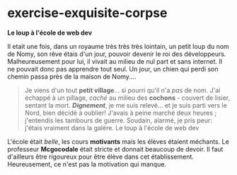 # exercise-exquisite-corpse

**Le loup à l'école de web dev**

Il etait une fois, dans un royaume très très très lointain, un petit loup du nom de Nomy, son rêve étais d'un jour, pouvoir devenir le roi des développeurs. Malheureusement pour lui, il vivait au milieu de nul part et sans internet. Il ne pouvait donc pas apprendre tout seul. Un jour, un chien qui perdi son chemin passa près de la maison de Nomy....


> Je viens d'un tout **petit village**... si pourri qu'il n'a *pas* de nom. J'ai échappé à un pillage, _caché_ au milieu des **cochons** - couvert de lisier, sentant la mort.
> ***Dignement***, je me suis relevé... et je suis parti vers le Nord, bien décidé à oublier!
> J'avais à peine marché deux heures ; j'entendis les tambours de guerre. Soudain, alarmé, je pris peur: j'étais vraiment dans la galère. 
Le loup à l'école de web dev

L'école était *belle*, les cours **motivants** mais les élèves étaient méchants. Le professeur **Mcgocodale** était stricte et donnait beaucoup de devoir. Il faut d'ailleurs être rigoureux pour être élève dans cet établissement. Heureusement, ce n'est pas la motivation qui manque. 

